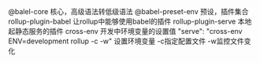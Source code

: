 @balel-core 核心，高级语法转低级语法
@babel-preset-env 预设，插件集合
rollup-plugin-babel 让rollup中能够使用babel的插件
rollup-plugin-serve 本地起静态服务的插件
cross-env 开发中环境变量的设置值
"serve": "cross-env ENV=development rollup -c -w" 设置环境变量 -c指定配置文件 -w监控文件变化
